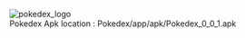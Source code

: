 ![pokedex_logo](https://github.com/pangondion-k-naibaho/Pokedex/assets/61128660/806a613f-213b-4298-9ed6-ba69afdb89c5)<br/>
Pokedex Apk location : Pokedex/app/apk/Pokedex_0_0_1.apk
